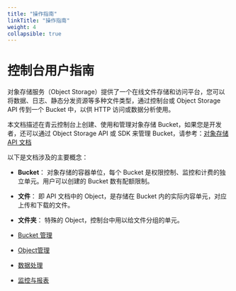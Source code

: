 ```yaml
---
title: "操作指南"
linkTitle: "操作指南"
weight: 4
collapsible: true
---
```


# 控制台用户指南

对象存储服务（Object Storage）提供了一个在线文件存储和访问平台，您可以将数据、日志、静态分发资源等多种文件类型，通过控制台或 Object Storage API 传到一个 Bucket 中，以供 HTTP 访问或数据分析使用。

本文档描述在青云控制台上创建、使用和管理对象存储 Bucket，如果您是开发者，还可以通过 Object Storage API 或 SDK 来管理 Bucket，请参考：[对象存储 API 文档](https://docs.qingcloud.com/qingstor/api/index.html)

以下是文档涉及的主要概念：

- **Bucket**： 对象存储的容器单位，每个 Bucket 是权限控制、监控和计费的独立单元。用户可以创建的 Bucket 数有配额限制。
- **文件**： 即 API 文档中的 Object，是存储在 Bucket 内的实际内容单元，对应上传和下载的文件。
- **文件夹**： 特殊的 Object，控制台中用以给文件分组的单元。

- [Bucket 管理](./bucket_manage)
- [Object管理](object_manage.html)
- [数据处理](data_process.html)
- [监控与报表](monitor.html)
